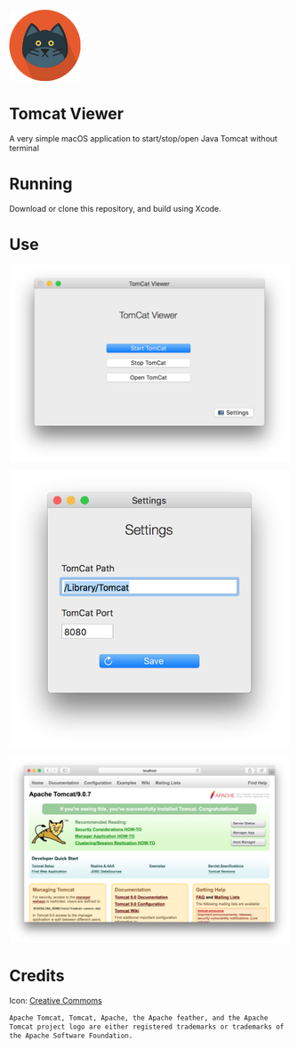 
![](https://raw.githubusercontent.com/ezefranca/tomcat-viewer/master/TomCatViewer/Icon.xcassets/AppIcon.appiconset/icon_128%401x.png)

# Tomcat Viewer

A very simple macOS application to start/stop/open Java Tomcat without terminal

# Running

Download or clone this repository, and build using Xcode.

# Use

![](https://raw.githubusercontent.com/ezefranca/tomcat-viewer/master/.assets/app.png)

![](https://raw.githubusercontent.com/ezefranca/tomcat-viewer/master/.assets/settings.png)

![](https://raw.githubusercontent.com/ezefranca/tomcat-viewer/master/.assets/tom.png)

# Credits

Icon: [Creative Commoms](https://commons.wikimedia.org/wiki/File:Creative-Tail-Animal-cat.svg)

```
Apache Tomcat, Tomcat, Apache, the Apache feather, and the Apache Tomcat project logo are either registered trademarks or trademarks of the Apache Software Foundation.

```
